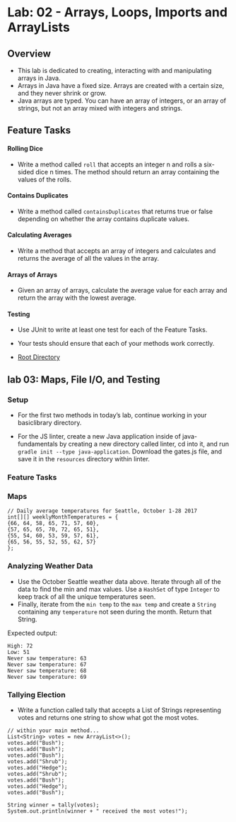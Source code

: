 # Lab: 02 - Arrays, Loops, Imports and ArrayLists


## Overview

- This lab is dedicated to creating, interacting with and manipulating arrays in Java. 
- Arrays in Java have a fixed size. Arrays are created with a certain size, and they never shrink or grow.
- Java arrays are typed. You can have an array of integers, or an array of strings, but not an array mixed with integers and strings.

## Feature Tasks

#### **Rolling Dice**

- Write a method called `roll` that accepts an integer n and rolls a six-sided dice n times. The method should return an array containing the values of the rolls.

#### **Contains Duplicates**

- Write a method called `containsDuplicates` that returns true or false depending on whether the array contains duplicate values.

#### **Calculating Averages**

- Write a method that accepts an array of integers and calculates and returns the average of all the values in the array.

#### **Arrays of Arrays**

- Given an array of arrays, calculate the average value for each array and return the array with the lowest average.

#### **Testing**

- Use JUnit to write at least one test for each of the Feature Tasks.
- Your tests should ensure that each of your methods work correctly.

- [Root Directory](/lib/src/main/java/basiclibrary/Library.java)

## lab 03: Maps, File I/O, and Testing

### Setup

- For the first two methods in today’s lab, continue working in your basiclibrary directory.

- For the JS linter, create a new Java application inside of java-fundamentals by creating a new directory called 
linter, cd into it, and run `gradle init --type java-application`. Download the gates.js file, and save it in the 
`resources` directory within linter.

### Feature Tasks

### Maps

```
// Daily average temperatures for Seattle, October 1-28 2017
int[][] weeklyMonthTemperatures = {
{66, 64, 58, 65, 71, 57, 60},
{57, 65, 65, 70, 72, 65, 51},
{55, 54, 60, 53, 59, 57, 61},
{65, 56, 55, 52, 55, 62, 57}
};
```

### Analyzing Weather Data

- Use the October Seattle weather data above. Iterate through all of the data to find the min and max values. Use a 
`HashSet` of type `Integer` to keep track of all the unique temperatures seen. 
- Finally, iterate from the `min temp` to the `max temp` and create a `String` containing any `temperature` not seen during the month. Return that String.

Expected output:

```
High: 72
Low: 51
Never saw temperature: 63
Never saw temperature: 67
Never saw temperature: 68
Never saw temperature: 69
```


### Tallying Election

- Write a function called tally that accepts a List of Strings representing votes and returns one string to show what 
got the most votes.

```
// within your main method...
List<String> votes = new ArrayList<>();
votes.add("Bush");
votes.add("Bush");
votes.add("Bush");
votes.add("Shrub");
votes.add("Hedge");
votes.add("Shrub");
votes.add("Bush");
votes.add("Hedge");
votes.add("Bush");

String winner = tally(votes);
System.out.println(winner + " received the most votes!");
```
